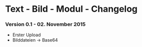 Text - Bild - Modul - Changelog
===============================

### Version 0.1 - 02. November 2015

* Erster Upload
* Bilddateien -> Base64
